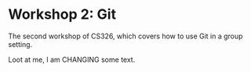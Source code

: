 # Workshop 2: Git

The second workshop of CS326, which covers how to use Git in a group setting.

Loot at me, I am CHANGING some text.
